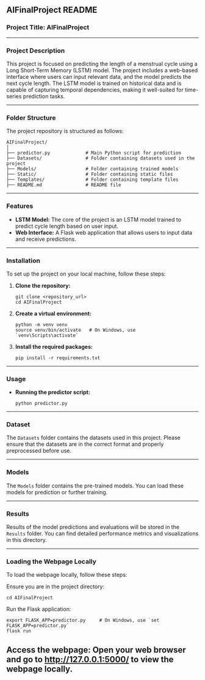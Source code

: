 ## AIFinalProject README

### Project Title: AIFinalProject

---

### Project Description
This project is focused on predicting the length of a menstrual cycle using a Long Short-Term Memory (LSTM) model. The project includes a web-based interface where users can input relevant data, and the model predicts the next cycle length. The LSTM model is trained on historical data and is capable of capturing temporal dependencies, making it well-suited for time-series prediction tasks.

---

### Folder Structure
The project repository is structured as follows:
```
AIFinalProject/
│
├── predictor.py             # Main Python script for prediction
├── Datasets/                # Folder containing datasets used in the project
├── Models/                  # Folder containing trained models
├── Static/                  # Folder containing static files 
├── Templates/               # Folder containing template files
├── README.md                # README file

```

---
### Features

- **LSTM Model:** The core of the project is an LSTM model trained to predict cycle length based on user input.
- **Web Interface:** A Flask web application that allows users to input data and receive predictions.


---
### Installation
To set up the project on your local machine, follow these steps:

1. **Clone the repository:**
   ```
   git clone <repository_url>
   cd AIFinalProject
   ```

2. **Create a virtual environment:**
   ```
   python -m venv venv
   source venv/bin/activate   # On Windows, use `venv\Scripts\activate`
   ```

3. **Install the required packages:**
   ```
   pip install -r requirements.txt
   ```

---

### Usage


- **Running the predictor script:**
  ```
  python predictor.py
  ```
---

### Dataset
The `Datasets` folder contains the datasets used in this project. Please ensure that the datasets are in the correct format and properly preprocessed before use.

---

### Models
The `Models` folder contains the pre-trained models. You can load these models for prediction or further training.

---

### Results
Results of the model predictions and evaluations will be stored in the `Results` folder. You can find detailed performance metrics and visualizations in this directory.

---
### Loading the Webpage Locally
To load the webpage locally, follow these steps:

Ensure you are in the project directory:

```
cd AIFinalProject
```
Run the Flask application:
```
export FLASK_APP=predictor.py     # On Windows, use `set FLASK_APP=predictor.py`
flask run
```
Access the webpage:
Open your web browser and go to http://127.0.0.1:5000/ to view the webpage locally.
---